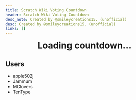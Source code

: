 ```yaml
---
title: Scratch Wiki Voting Countdown
header: Scratch Wiki Voting Countdown
desc_note: Created by @smileycreations15. (unofficial)
desc: Created by @smileycreations15. (unofficial)
links: []
---
```

<h1 id="countdown" style="text-align: center;margin-top: 0px;">Loading countdown...</h1>

## Users

- apple502j
- Jammum
- MClovers
- TenType


<script>
// Set the date we're counting down to
var countDownDate = new Date("19 October, 2019 00:00:00 UTC+0000").getTime();

// Update the count down every 1 second
var x = setInterval(function() {

  // Get today's date and time
  var now = new Date().getTime();
    
  // Find the distance between now and the count down date
  var distance = countDownDate - now;
    
  // Time calculations for days, hours, minutes and seconds
  var days = Math.floor(distance / (1000 * 60 * 60 * 24));
  var hours = Math.floor((distance % (1000 * 60 * 60 * 24)) / (1000 * 60 * 60));
  var minutes = Math.floor((distance % (1000 * 60 * 60)) / (1000 * 60));
  var seconds = Math.floor((distance % (1000 * 60)) / 1000);
    
  // Output the result in an element with id="demo"
  document.getElementById("countdown").innerHTML = "Voting opens in: " + days + " days " + hours + " hours "
  + minutes + " minutes " + seconds + " seconds ";
  logger.debug("Voting opens in: " + days + " days " + hours + " hours "
  + minutes + " minutes " + seconds + " seconds ")
    
  // If the count down is over, write some text 
  if (distance < 0) {
    clearInterval(x);
    document.getElementById("countdown").innerHTML = "Voting has opened";
    logger.debug("Voting opened.")
    instantiateOpen()
  }
}, 1000);
function instantiateOpen(){
    logger.success("Initiated close countdown.")

  var countDownDate2 = new Date("26 October, 2019 00:00:00 UTC+0000").getTime();
  y = setInterval(function() {

    // Get today's date and time
    var now = new Date().getTime();

    // Find the distance between now and the count down date
    var distance = countDownDate2 - now;

    // Time calculations for days, hours, minutes and seconds
    var days = Math.floor(distance / (1000 * 60 * 60 * 24));
    var hours = Math.floor((distance % (1000 * 60 * 60 * 24)) / (1000 * 60 * 60));
    var minutes = Math.floor((distance % (1000 * 60 * 60)) / (1000 * 60));
    var seconds = Math.floor((distance % (1000 * 60)) / 1000);

    // Output the result in an element with id="demo"
    document.getElementById("countdown").innerHTML = "Voting closes in: " + days + " days " + hours + " hours "
    + minutes + " minutes " + seconds + " seconds ";
  logger.debug("Voting closes in: " + days + " days " + hours + " hours "
  + minutes + " minutes " + seconds + " seconds ")
    // If the count down is over, write some text 
    if (distance < 0) {
      clearInterval(y);
      document.getElementById("countdown").innerHTML = "Voting has closed.";
        logger.debug("Voting closed.")
    }
  }, 1000);
}
function uuidv4() {
    return 'xxxxxxxx-xxxx-4xxx-yxxx-xxxxxxxxxxxx'.replace(/[xy]/g, function(c) {
        var r = Math.random() * 16 | 0,
            v = c == 'x' ? r : (r & 0x3 | 0x8);
        return v.toString(16);
    });
}

function create_UUID() {
    var dt = new Date().getTime();
    var uuid = 'xxxxxxxx-xxxx-4xxx-yxxx-xxxxxxxxxxxx'.replace(/[xy]/g, function(c) {
        var r = (dt + Math.random() * 16) % 16 | 0;
        dt = Math.floor(dt / 16);
        return (c == 'x' ? r : (r & 0x3 | 0x8)).toString(16);
    });
    return uuid;
}
logger = {}
var consoleCopy = console
logger.event = (e) => {
    consoleCopy.log("%c[Event]%c" + e, "color:#fff;padding:20px;border-radius:12px 0px 0px 12px;background-color:#5f5f5f;", "color:#fff;padding:20px;border-radius:0px 12px 12px 0;background-color:#5f5f5f;")

}
logger.log = (e) => {
    consoleCopy.log("%c[Log]%c" + e, "color:#fff;padding:20px;border-radius:12px 0px 0px 12px;background-color:#5f5f5f;", "color:#fff;padding:20px;border-radius:0px 12px 12px 0;background-color:#5f5f5f;")

}
logger.info = (e) => {
    consoleCopy.log("%c[info]%c" + e, "color:#fff;padding:20px;border-radius:12px 0px 0px 12px;background-color:#5f5f5f;", "color:#fff;padding:20px;border-radius:0px 12px 12px 0;background-color:#5f5f5f;")

}
logger.debug = (e) => {
    consoleCopy.log("%c[Debug]%c" + e, "color:#fff;padding:20px;border-radius:12px 0px 0px 12px;background-color:#5f5f5f;", "color:#fff;padding:20px;border-radius:0px 12px 12px 0;background-color:#5f5f5f;")

}
logger.success = (e) => {
    consoleCopy.log("%c[Success]%c" + e, "color:#fff;padding:20px;border-radius:12px 0px 0px 12px;background-color:green;", "color:#fff;padding:20px;border-radius:0px 12px 12px 0;background-color:#5f5f5f;")

}
logger.error = (e) => {
    consoleCopy.log("%c[Error]%c" + e, "color:#fff;padding:20px;border-radius:12px 0px 0px 12px;background-color:red;", "color:#fff;padding:20px;border-radius:0px 12px 12px 0;background-color:#5f5f5f;")

}
logger.warn = (e) => {
    consoleCopy.log("%c[Warning]%c" + e, "color:#fff;padding:20px;border-radius:12px 0px 0px 12px;background-color:#b7b700;", "color:#fff;padding:20px;border-radius:0px 12px 12px 0;background-color:#5f5f5f;")

}
    
logger.info("Hi! Want to contribute? Open an issue here: https://github.com/smileycreations15/smileycreations15.github.io/issues")
console.groupCollapsed("Countdown")
logger.success("Initiated start countdown.")
</script>
